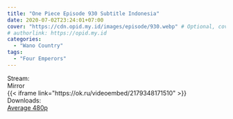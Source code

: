 ```yaml
---
title: "One Piece Episode 930 Subtitle Indonesia"
date: 2020-07-02T23:24:01+07:00
cover: "https://cdn.opid.my.id/images/episode/930.webp" # Optional, cover
# authorlink: https://opid.my.id
categories:
  - "Wano Country"
tags:
  - "Four Emperors"
---
```

<div class="ui menu violet borderless inverted">
  <div class="header item active">
        Stream:
    </div>
  <a class="active item" data-tab="mirror">
    <i class="odnoklassniki icon"></i> Mirror
  </a>
</div>
<div class="ui bottom attached tab segment active" style="border:0 !important;" data-tab="mirror">
{{< iframe link="https://ok.ru/videoembed/2179348171510" >}}
</div>
<div class="ui menu violet borderless inverted">
  <div class="header item active">
        Downloads:
    </div>
  <a class="item nounderline" href="https://ouo.io/5NUak5" target="_blank" rel="dofollow"><i class="google drive icon"></i>
    Average 480p</a>
</div>